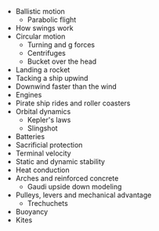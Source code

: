 - Ballistic motion
	- Parabolic flight
- How swings work
- Circular motion
	- Turning and g forces
	- Centrifuges
	- Bucket over the head
- Landing a rocket
- Tacking a ship upwind
- Downwind faster than the wind
- Engines
- Pirate ship rides and roller coasters
- Orbital dynamics
	- Kepler's laws
	- Slingshot
- Batteries
- Sacrificial protection
- Terminal velocity
- Static and dynamic stability
- Heat conduction
- Arches and reinforced concrete
	- Gaudi upside down modeling
- Pulleys, levers and mechanical advantage
	- Trechuchets
- Buoyancy
- Kites